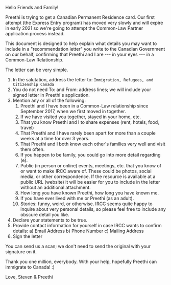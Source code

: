 Hello Friends and Family!

Preethi is trying to get a Canadian Permanent Residence card. Our first attempt (the Express Entry program) has moved very slowly and will expire in early 2021 so we're going to attempt the Common-Law Partner application process instead.

This document is designed to help explain what details you may want to include in a "recommendation letter" you write to the Canadian Government on our behalf, confirming that Preethi and I are --- in your eyes --- in a Common-Law Relationship.

The letter can be very simple.

1. In the salutation, address the letter to: `Immigration, Refugees, and Citizenship Canada`
2. You do not need To: and From: address lines; we will include your signed letter in Preethi's application.
3. Mention any or all of the following:
   1. Preethi and I have been in a Common-Law relationship since September 2017, when we first moved in together.
   2. If we have visited you together, stayed in your home, etc.
   3. That you know Preethi and I to share expenses (rent, hotels, food, travel)
   4. That Preethi and I have rarely been apart for more than a couple weeks at a time for over 3 years.
   5. That Preethi and I both know each other's families very well and visit them often.
   6. If you happen to be family, you could go into more detail regarding (e).
   7. Public (in person or online) events, meetings, etc. that you know of or want to make IRCC aware of. These could be photos, social media, or other correspondence. If the resource is available at a public URL (website) it will be easier for you to include in the letter without an additional attachment.
   8. How long you have known Preethi, how long you have known me.
   9. If you have ever lived with me or Preethi (as an adult).
   10. Stories: funny, weird, or otherwise. IRCC seems quite happy to inquire about very personal details, so please feel free to include any obscure detail you like.
4. Declare your statements to be true.
5. Provide contact information for yourself in case IRCC wants to confirm details:
    a) Email Address
    b) Phone Number
    c) Mailing Address
7. Sign the letter

You can send us a scan; we don't need to send the original with your signature on it.

Thank you one million, everybody. With your help, hopefully Preethi can immigrate to Canada! :)

Love,
Steven & Preethi
